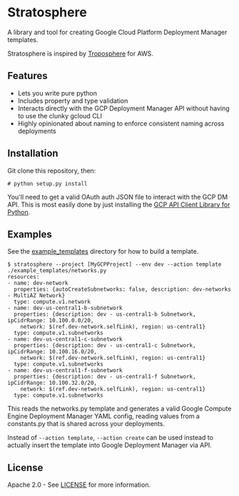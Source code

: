 # Stratosphere

A library and tool for creating Google Cloud Platform Deployment Manager templates.

Stratosphere is inspired by [Troposphere](https://github.com/cloudtools/troposphere) for AWS.

## Features
* Lets you write pure python
* Includes property and type validation
* Interacts directly with the GCP Deployment Manager API without having to use the clunky gcloud CLI
* Highly opinionated about naming to enforce consistent naming across deployments

## Installation
Git clone this repository, then:

    # python setup.py install

You'll need to get a valid OAuth auth JSON file to interact with the GCP DM API. This is most
easily done by just installing the [GCP API Client Library for Python](https://developers.google.com/api-client-library/python/start/get_started#setup).

## Examples
See the [example_templates](example_templaates) directory for how to build a template.

    $ stratosphere --project [MyGCPProject] --env dev --action template ./example_templates/networks.py
    resources:
    - name: dev-network
      properties: {autoCreateSubnetworks: false, description: dev-networks - MultiAZ Network}
      type: compute.v1.network
    - name: dev-us-central1-b-subnetwork
      properties: {description: dev - us-central1-b Subnetwork, ipCidrRange: 10.100.0.0/20,
        network: $(ref.dev-network.selfLink), region: us-central1}
      type: compute.v1.subnetworks
    - name: dev-us-central1-c-subnetwork
      properties: {description: dev - us-central1-c Subnetwork, ipCidrRange: 10.100.16.0/20,
        network: $(ref.dev-network.selfLink), region: us-central1}
      type: compute.v1.subnetworks
    - name: dev-us-central1-f-subnetwork
      properties: {description: dev - us-central1-f Subnetwork, ipCidrRange: 10.100.32.0/20,
        network: $(ref.dev-network.selfLink), region: us-central1}
      type: compute.v1.subnetworks

This reads the networks.py template and generates a valid Google Compute Engine Deployment Manager YAML
config, reading values from a constants.py that is shared across your deployments.

Instead of ```--action template```, ```--action create``` can be used instead to actually insert
the template into Google Deployment Manager via API.



## License

Apache 2.0 - See [LICENSE](LICENSE) for more information.